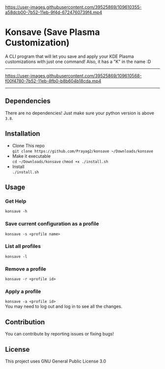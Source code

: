 
https://user-images.githubusercontent.com/39525869/109610355-a58dcb00-7b52-11eb-9f4d-6724760739f4.mp4

# Konsave (Save Plasma Customization)
A CLI program that will let you save and apply your KDE Plasma customizations with just one command! Also, it has a "K" in the name :D  

---


https://user-images.githubusercontent.com/39525869/109610568-f00f4780-7b52-11eb-8fb0-b8b604b18cda.mp4



---
## Dependencies
There are no dependencies! Just make sure your python version is above `3.8`.

## Installation
- Clone This repo  
`git clone https://github.com/Prayag2/konsave ~/Downloads/konsave`
- Make it executable  
`cd ~/Downloads/konsave`
`chmod +x ./install.sh`
- Install  
`./install.sh`

## Usage
### Get Help
`konsave -h`
### Save current configuration as a profile
`konsave -s <profile name>`
### List all profiles
`konsave -l`
### Remove a profile
`konsave -r <profile id>`
### Apply a profile
`konsave -a <profile id>`  
You may need to log out and log in to see all the changes.  
## Contribution
You can contribute by reporting issues or fixing bugs!

## License
This project uses GNU General Public License 3.0
